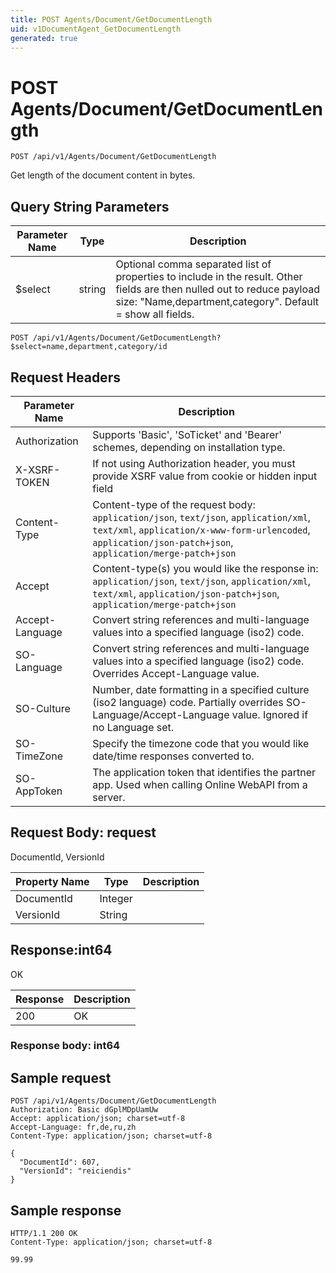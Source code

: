 ```yaml
---
title: POST Agents/Document/GetDocumentLength
uid: v1DocumentAgent_GetDocumentLength
generated: true
---
```


# POST Agents/Document/GetDocumentLength

```http
POST /api/v1/Agents/Document/GetDocumentLength
```

Get length of the document content in bytes.







## Query String Parameters

| Parameter Name | Type |  Description |
|----------------|------|--------------|
| $select | string |  Optional comma separated list of properties to include in the result. Other fields are then nulled out to reduce payload size: "Name,department,category". Default = show all fields. |

```http
POST /api/v1/Agents/Document/GetDocumentLength?$select=name,department,category/id
```


## Request Headers

| Parameter Name | Description |
|----------------|-------------|
| Authorization  | Supports 'Basic', 'SoTicket' and 'Bearer' schemes, depending on installation type. |
| X-XSRF-TOKEN   | If not using Authorization header, you must provide XSRF value from cookie or hidden input field |
| Content-Type | Content-type of the request body: `application/json`, `text/json`, `application/xml`, `text/xml`, `application/x-www-form-urlencoded`, `application/json-patch+json`, `application/merge-patch+json` |
| Accept         | Content-type(s) you would like the response in: `application/json`, `text/json`, `application/xml`, `text/xml`, `application/json-patch+json`, `application/merge-patch+json` |
| Accept-Language | Convert string references and multi-language values into a specified language (iso2) code. |
| SO-Language | Convert string references and multi-language values into a specified language (iso2) code. Overrides Accept-Language value. |
| SO-Culture | Number, date formatting in a specified culture (iso2 language) code. Partially overrides SO-Language/Accept-Language value. Ignored if no Language set. |
| SO-TimeZone | Specify the timezone code that you would like date/time responses converted to. |
| SO-AppToken | The application token that identifies the partner app. Used when calling Online WebAPI from a server. |

## Request Body: request 

DocumentId, VersionId 

| Property Name | Type |  Description |
|----------------|------|--------------|
| DocumentId | Integer |  |
| VersionId | String |  |

## Response:int64

OK

| Response | Description |
|----------------|-------------|
| 200 | OK |

### Response body: int64


## Sample request

```http!
POST /api/v1/Agents/Document/GetDocumentLength
Authorization: Basic dGplMDpUamUw
Accept: application/json; charset=utf-8
Accept-Language: fr,de,ru,zh
Content-Type: application/json; charset=utf-8

{
  "DocumentId": 607,
  "VersionId": "reiciendis"
}
```

## Sample response

```http_
HTTP/1.1 200 OK
Content-Type: application/json; charset=utf-8

99.99
```